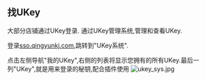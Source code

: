 ## 找UKey

大部分店铺通过UKey登录.
通过UKey管理系统,管理和查看UKey.

登录[sso.qingyunkj.com](http://sso.qingyunkj.com),跳转到"UKey系统".

点击左侧导航"我的UKey",右侧的列表将显示您拥有的所有UKey.最后一列"UKey",就是用来登录的秘钥,配合插件使用
![ukey_sys.jpg](http://img.qingyunkj.com/gitbook_netlogin/ukey_sys.jpg)